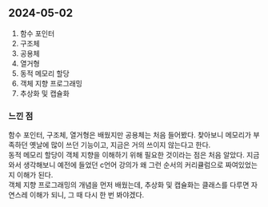 ## 2024-05-02
1. 함수 포인터
2. 구조체
3. 공용체
4. 열거형
5. 동적 메모리 할당
6. 객체 지향 프로그래밍
7. 추상화 및 캡슐화

### 느낀 점
함수 포인터, 구조체, 열거형은 배웠지만 공용체는 처음 들어봤다. 찾아보니 메모리가 부족하던 옛날에 많이 쓰던 기능이고, 지금은 거의 쓰이지 않는다고 한다.  
동적 메모리 할당이 객체 지향을 이해하기 위해 필요한 것이라는 점은 처음 알았다. 지금와서 생각해보니 예전에 들었던 c언어 강의가 왜 그런 순서의 커리큘럼으로 짜여있었는지 이해가 된다.  
객체 지향 프로그래밍의 개념을 먼저 배웠는데, 추상화 및 캡슐화는 클래스를 다루면 자연스레 이해가 되니, 그 때 다시 한 번 봐야겠다.